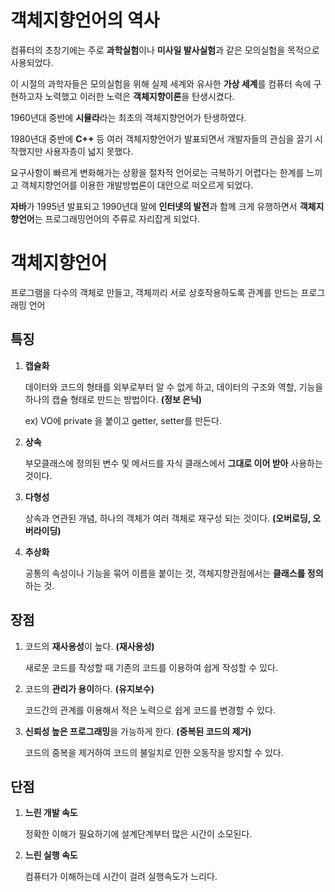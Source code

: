# **객체지향언어의 역사**

컴퓨터의 초창기에는 주로 **과학실험**이나 **미사일 발사실험**과 같은 모의실험을 목적으로 사용되었다.

이 시절의 과학자들은 모의실험을 위해 실제 세계와 유사한 **가상 세계**를 컴퓨터 속에 구현하고자 노력했고 이러한 노력은 **객체지향이론**을 탄생시켰다.

1960년대 중반에 **시뮬라**라는 최초의 객체지향언어가 탄생하였다.

1980년대 중반에 **C++** 등 여러 객체지향언어가 발표되면서 개발자들의 관심을 끌기 시작했지만 사용자층이 넓지 못했다.

요구사항이 빠르게 변화해가는 상황을 절차적 언어로는 극복하기 어렵다는 한계를 느끼고 객체지향언어를 이용한 개발방법론이 대안으로 떠오르게 되었다.

**자바**가 1995년 발표되고 1990년대 말에 **인터넷의 발전**과 함께 크게 유행하면서 **객체지향언어**는 프로그래밍언어의 주류로 자리잡게 되었다.

# 객체지향언어

프로그램을 다수의 객체로 만들고, 객체끼리 서로 상호작용하도록 관계를 만드는 프로그래밍 언어

## 특징

1. **캡슐화**
    
    데이터와 코드의 형태를 외부로부터 알 수 없게 하고, 데이터의 구조와 역할, 기능을 하나의 캡슐 형태로 만드는 방법이다. **(정보 은닉)**
    
    ex) VO에 private 을 붙이고 getter, setter를 만든다.
    
2. **상속**
    
    부모클래스에 정의된 변수 및 메서드를 자식 클래스에서 **그대로 이어 받아** 사용하는 것이다.
    
3. **다형성**
    
    상속과 연관된 개념, 하나의 객체가 여러 객체로 재구성 되는 것이다. **(오버로딩, 오버라이딩)**
    
4. **추상화**
    
    공통의 속성이나 기능을 묶어 이름을 붙이는 것, 객체지향관점에서는 **클래스를 정의**하는 것.
    

## 장점

1. 코드의 **재사용성**이 높다. **(재사용성)**
    
    새로운 코드를 작성할 때 기존의 코드를 이용하여 쉽게 작성할 수 있다.
    
2. 코드의 **관리가 용이**하다. **(유지보수)**
    
    코드간의 관계를 이용해서 적은 노력으로 쉽게 코드를 변경할 수 있다.
    
3. **신뢰성 높은 프로그래밍**을 가능하게 한다. **(중복된 코드의 제거)**
    
    코드의 중복을 제거하여 코드의 불일치로 인한 오동작을 방지할 수 있다.
    

## 단점

1. **느린 개발 속도**
    
    정확한 이해가 필요하기에 설계단계부터 많은 시간이 소모된다.
    
2. **느린 실행 속도**
    
    컴퓨터가 이해하는데 시간이 걸려 실행속도가 느리다.
